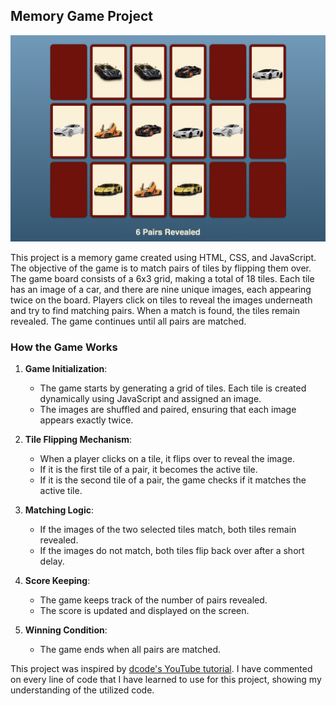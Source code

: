 ## Memory Game Project

![Screenshot of Memory Game](MemoryGameScreenshot.png)

This project is a memory game created using HTML, CSS, and JavaScript. The objective of the game is to match pairs of tiles by flipping them over. The game board consists of a 6x3 grid, making a total of 18 tiles. Each tile has an image of a car, and there are nine unique images, each appearing twice on the board. Players click on tiles to reveal the images underneath and try to find matching pairs. When a match is found, the tiles remain revealed. The game continues until all pairs are matched.

### How the Game Works

1. **Game Initialization**: 
   - The game starts by generating a grid of tiles. Each tile is created dynamically using JavaScript and assigned an image.
   - The images are shuffled and paired, ensuring that each image appears exactly twice.

2. **Tile Flipping Mechanism**:
   - When a player clicks on a tile, it flips over to reveal the image.
   - If it is the first tile of a pair, it becomes the active tile.
   - If it is the second tile of a pair, the game checks if it matches the active tile.

3. **Matching Logic**:
   - If the images of the two selected tiles match, both tiles remain revealed.
   - If the images do not match, both tiles flip back over after a short delay.

4. **Score Keeping**:
   - The game keeps track of the number of pairs revealed.
   - The score is updated and displayed on the screen.

5. **Winning Condition**:
   - The game ends when all pairs are matched.

This project was inspired by [dcode's YouTube tutorial](https://youtu.be/bznJPt4t_4s). I have commented on every line of code that I have learned to use for this project, showing my understanding of the utilized code.
